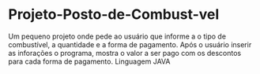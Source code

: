 # Projeto-Posto-de-Combust-vel
Um pequeno projeto onde pede ao usuário que informe a o tipo de combustível, a quantidade e a forma de pagamento. Após o usuário inserir as inforações o programa, 
mostra o valor a ser pago com os descontos para cada forma de pagamento.
Linguagem JAVA
